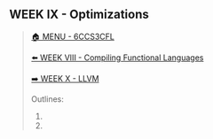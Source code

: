 ## WEEK IX - Optimizations

>[🏠 MENU - 6CCS3CFL](year3/6ccs3cfl.md)
>
>[⬅️ WEEK VIII - Compiling Functional Languages](year3/6ccs3cfl/w8.md)
>
>[➡️ WEEK X - LLVM](year3/6ccs3cfl/w10.md)
>
>Outlines:
>
>1. 
>2. 

